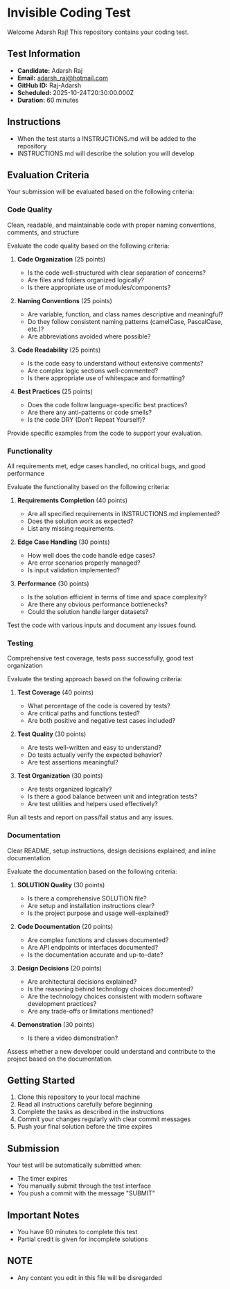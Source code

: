 # Invisible Coding Test

Welcome Adarsh Raj! This repository contains your coding test.

## Test Information

- **Candidate:** Adarsh Raj
- **Email:** adarsh_raj@hotmail.com
- **GitHub ID:** Raj-Adarsh 
- **Scheduled:** 2025-10-24T20:30:00.000Z
- **Duration:** 60 minutes

## Instructions

- When the test starts a INSTRUCTIONS.md will be added to the repository
- INSTRUCTIONS.md will describe the solution you will develop

## Evaluation Criteria

Your submission will be evaluated based on the following criteria:

### Code Quality

Clean, readable, and maintainable code with proper naming conventions, comments, and structure

Evaluate the code quality based on the following criteria:

1. **Code Organization** (25 points)
   - Is the code well-structured with clear separation of concerns?
   - Are files and folders organized logically?
   - Is there appropriate use of modules/components?

2. **Naming Conventions** (25 points)
   - Are variable, function, and class names descriptive and meaningful?
   - Do they follow consistent naming patterns (camelCase, PascalCase, etc.)?
   - Are abbreviations avoided where possible?

3. **Code Readability** (25 points)
   - Is the code easy to understand without extensive comments?
   - Are complex logic sections well-commented?
   - Is there appropriate use of whitespace and formatting?

4. **Best Practices** (25 points)
   - Does the code follow language-specific best practices?
   - Are there any anti-patterns or code smells?
   - Is the code DRY (Don&#x27;t Repeat Yourself)?

Provide specific examples from the code to support your evaluation.

### Functionality

All requirements met, edge cases handled, no critical bugs, and good performance

Evaluate the functionality based on the following criteria:

1. **Requirements Completion** (40 points)
   - Are all specified requirements in INSTRUCTIONS.md implemented?
   - Does the solution work as expected?
   - List any missing requirements.

2. **Edge Case Handling** (30 points)
   - How well does the code handle edge cases?
   - Are error scenarios properly managed?
   - Is input validation implemented?

3. **Performance** (30 points)
   - Is the solution efficient in terms of time and space complexity?
   - Are there any obvious performance bottlenecks?
   - Could the solution handle larger datasets?

Test the code with various inputs and document any issues found.

### Testing

Comprehensive test coverage, tests pass successfully, good test organization

Evaluate the testing approach based on the following criteria:

1. **Test Coverage** (40 points)
   - What percentage of the code is covered by tests?
   - Are critical paths and functions tested?
   - Are both positive and negative test cases included?

2. **Test Quality** (30 points)
   - Are tests well-written and easy to understand?
   - Do tests actually verify the expected behavior?
   - Are test assertions meaningful?

3. **Test Organization** (30 points)
   - Are tests organized logically?
   - Is there a good balance between unit and integration tests?
   - Are test utilities and helpers used effectively?

Run all tests and report on pass/fail status and any issues.

### Documentation

Clear README, setup instructions, design decisions explained, and inline documentation

Evaluate the documentation based on the following criteria:

1. **SOLUTION Quality** (30 points)
   - Is there a comprehensive SOLUTION file?
   - Are setup and installation instructions clear?
   - Is the project purpose and usage well-explained?

2. **Code Documentation** (20 points)
   - Are complex functions and classes documented?
   - Are API endpoints or interfaces documented?
   - Is the documentation accurate and up-to-date?

3. **Design Decisions** (20 points)
   - Are architectural decisions explained?
   - Is the reasoning behind technology choices documented?
   - Are the technology choices consistent with modern software development practices?
   - Are any trade-offs or limitations mentioned?

4. **Demonstration** (30 points)
   - Is there a video demonstration?

Assess whether a new developer could understand and contribute to the project based on the documentation.

## Getting Started

1. Clone this repository to your local machine
2. Read all instructions carefully before beginning
3. Complete the tasks as described in the instructions
4. Commit your changes regularly with clear commit messages
5. Push your final solution before the time expires

## Submission

Your test will be automatically submitted when:
- The timer expires
- You manually submit through the test interface
- You push a commit with the message "SUBMIT"

## Important Notes

- You have 60 minutes to complete this test
- Partial credit is given for incomplete solutions

## NOTE

- Any content you edit in this file will be disregarded
